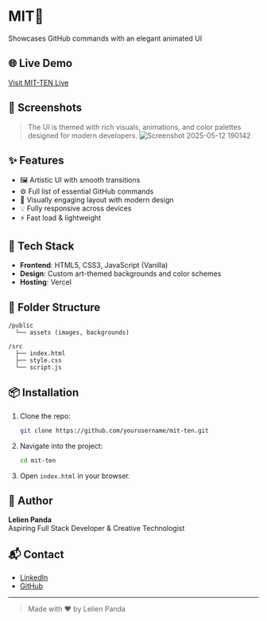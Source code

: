   # MIT👾

Showcases GitHub commands with an elegant animated UI

## 🌐 Live Demo
[Visit MIT-TEN Live](https://mit-ten.vercel.app/)

## 📸 Screenshots
> The UI is themed with rich visuals, animations, and color palettes designed for modern developers.
![Screenshot 2025-05-12 190142](https://github.com/user-attachments/assets/a75401ff-5775-434c-af2a-835f7ce08cdd)


## ✨ Features

- 🖼️ Artistic UI with smooth transitions
- ⚙️ Full list of essential GitHub commands
- 🌈 Visually engaging layout with modern design
- 💡 Fully responsive across devices
- ⚡ Fast load & lightweight

## 🚀 Tech Stack

- **Frontend**: HTML5, CSS3, JavaScript (Vanilla)
- **Design**: Custom art-themed backgrounds and color schemes
- **Hosting**: Vercel

## 📁 Folder Structure

```
/public
  └── assets (images, backgrounds)
  
/src
  ├── index.html
  ├── style.css
  └── script.js
```

## 📦 Installation

1. Clone the repo:
   ```bash
   git clone https://github.com/yourusername/mit-ten.git
   ```
2. Navigate into the project:
   ```bash
   cd mit-ten
   ```
3. Open `index.html` in your browser.

## 🧠 Author

**Lelien Panda**  
Aspiring Full Stack Developer & Creative Technologist

## 📬 Contact

- [LinkedIn](https://www.linkedin.com/)
- [GitHub](https://github.com/yourusername)

---

> Made with ❤️ by Lelien Panda
